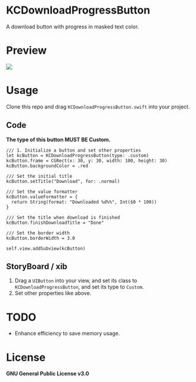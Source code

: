# KCDownloadProgressButton

A download button with progress in masked text color.

# Preview

![](https://github.com/songkuixi/KCDownloadProgressButton/blob/master/Preview.gif)

# Usage

Clone this repo and drag `KCDownloadProgressButton.swift` into your project.

## Code

__The type of this button MUST BE Custom.__

```
/// 1. Initialize a button and set other properties
let kcButton = KCDownloadProgressButton(type: .custom)
kcButton.frame = CGRect(x: 30, y: 30, width: 100, height: 30)
kcButton.backgroundColor = .red

/// Set the initial title
kcButton.setTitle("Download", for: .normal)

/// Set the value formatter
kcButton.valueFormatter = {
  return String(format: "Downloaded %d%%", Int($0 * 100))
}

/// Set the title when download is finished
kcButton.finishDownloadTitle = "Done"

/// Set the border width
kcButton.borderWidth = 3.0

self.view.addSubview(kcButton)
```
## StoryBoard / xib

1. Drag a `UIButton` into your view, and set its class to `KCDownloadProgressButton`, and set its type to `Custom`.
2. Set other properties like above.

# TODO

* Enhance efficiency to save memory usage.

# License

__GNU General Public License v3.0__

